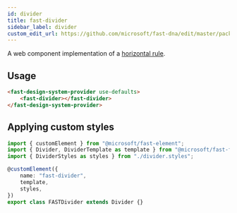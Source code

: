 ```yaml
---
id: divider
title: fast-divider
sidebar_label: divider
custom_edit_url: https://github.com/microsoft/fast-dna/edit/master/packages/web-components/fast-foundation/src/divider/README.md
---
```


A web component implementation of a [horizontal rule](https://developer.mozilla.org/en-US/docs/Web/HTML/Element/hr).

## Usage

```html live
<fast-design-system-provider use-defaults>
    <fast-divider></fast-divider>
</fast-design-system-provider>
```

##  Applying custom styles

```ts
import { customElement } from "@microsoft/fast-element";
import { Divider, DividerTemplate as template } from "@microsoft/fast-foundation";
import { DividerStyles as styles } from "./divider.styles";

@customElement({
    name: "fast-divider",
    template,
    styles,
})
export class FASTDivider extends Divider {}
```